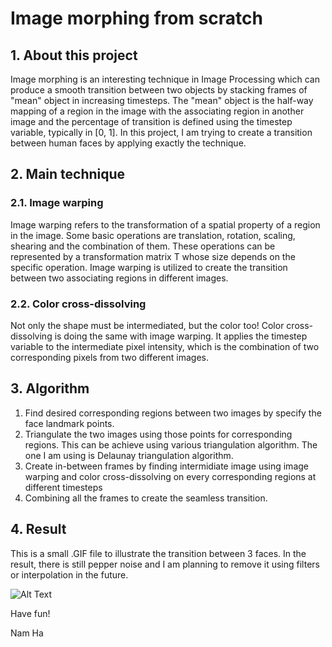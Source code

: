 # Image morphing from scratch
## 1. About this project
Image morphing is an interesting technique in Image Processing which can produce a smooth transition between two objects by stacking frames of "mean" object in increasing timesteps. The "mean" object is the half-way mapping of a region in the image with the associating region in another image and the percentage of transition is defined using the timestep variable, typically in [0, 1]. In this project, I am trying to create a transition between human faces by applying exactly the technique.
## 2. Main technique
### 2.1. Image warping
Image warping refers to the transformation of a spatial property of a region in the image. Some basic operations are translation, rotation, scaling, shearing and the combination of them. These operations can be represented by a transformation matrix T whose size depends on the specific operation. Image warping is utilized to create the transition between two associating regions in different images.
### 2.2. Color cross-dissolving
Not only the shape must be intermediated, but the color too! Color cross-dissolving is doing the same with image warping. It applies the timestep variable to the intermediate pixel intensity, which is the combination of two corresponding pixels from two different images.
## 3. Algorithm
1. Find desired corresponding regions between two images by specify the face landmark points.
2. Triangulate the two images using those points for corresponding regions. This can be achieve using various triangulation algorithm. The one I am using is Delaunay triangulation algorithm.
3. Create in-between frames by finding intermidiate image using image warping and color cross-dissolving on every corresponding regions at different timesteps
4. Combining all the frames to create the seamless transition.
## 4. Result
This is a small .GIF file to illustrate the transition between 3 faces. In the result, there is still pepper noise and I am planning to remove it using filters or interpolation in the future.

![Alt Text](result.gif)

Have fun!

Nam Ha
